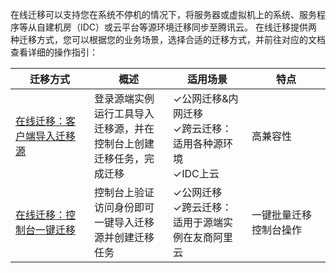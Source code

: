 在线迁移可以支持您在系统不停机的情况下，将服务器或虚拟机上的系统、服务程序等从自建机房（IDC）或云平台等源环境迁移同步至腾讯云。
在线迁移提供两种迁移方式，您可以根据您的业务场景，选择合适的迁移方式，并前往对应的文档查看详细的操作指引：
<table class="tg">
<thead>
  <tr>
    <th width="25%">迁移方式</th>
    <th width="25%">概述</th>
    <th width="25%">适用场景</th>
    <th width="25%">特点</th>
  </tr>
</thead>
<tbody>
  <tr>
    <td class="tg-0pky"><a href=" https://cloud.tencent.com/document/product/213/91064">在线迁移：客户端导入迁移源</a></td>
    <td class="tg-0pky">登录源端实例运行工具导入迁移源，并在控制台上创建迁移任务，完成迁移</td>
    <td class="tg-0pky">✓公网迁移&内网迁移<br>✓跨云迁移：适用各种源环境<br>✓IDC上云</td>
    <td class="tg-0pky">高兼容性</td>
  </tr>
  <tr>
    <td class="tg-0pky"><a href="https://cloud.tencent.com/document/product/213/81492">在线迁移：控制台一键迁移</a></td>
    <td class="tg-0pky">控制台上验证访问身份即可一键导入迁移源并创建迁移任务</td>
    <td class="tg-0pky">✓公网迁移<br>✓跨云迁移：适用于源端实例在友商阿里云</td>
    <td class="tg-0pky">一键批量迁移<br>控制台操作
</td>
  </tr>
</tbody>
</table>

